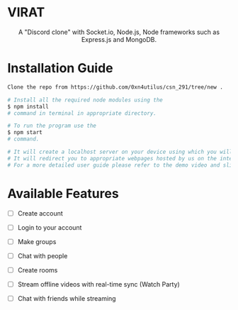 # VIRAT
<p align="center">
<!--   <img width="150" height="100" src=> </br> -->
<!--   Upload the logo above -->
  A "Discord clone" with Socket.io, Node.js, Node frameworks such as Express.js and MongoDB.
</p>

# Installation Guide 
```bash
Clone the repo from https://github.com/0xn4utilus/csn_291/tree/new .

# Install all the required node modules using the
$ npm install
# command in terminal in appropriate directory.

# To run the program use the
$ npm start
# command.

# It will create a localhost server on your device using which you will be able to enjoy the various features.
# It will redirect you to appropriate webpages hosted by us on the internet using the herokuapp for some features.
# For a more detailed user guide please refer to the demo video and slides.
```

# Available Features
- [ ] Create account
- [ ] Login to your account
- [ ] Make groups
- [ ] Chat with people
- [ ] Create rooms
- [ ] Stream offline videos with real-time sync (Watch Party)
- [ ] Chat with friends while streaming

